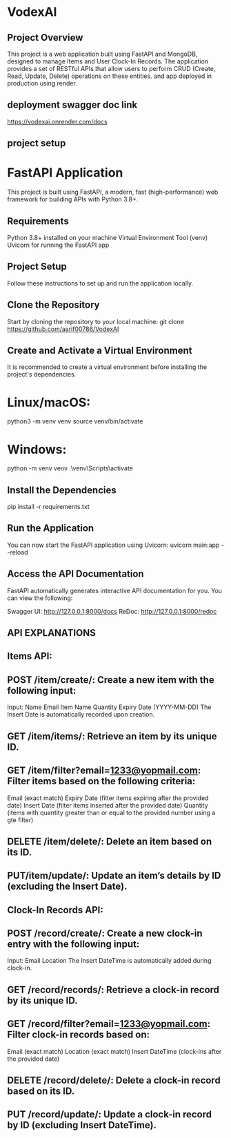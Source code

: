 # VodexAI

## Project Overview
This project is a web application built using FastAPI and MongoDB, designed to manage Items and User Clock-In Records. The application provides a set of RESTful APIs that allow users to perform CRUD (Create, Read, Update, Delete) operations on these entities. and app deployed in production using render.

## deployment swagger doc link

https://vodexai.onrender.com/docs

## project setup

# FastAPI Application

This project is built using FastAPI, a modern, fast (high-performance) web framework for building APIs with Python 3.8+.


## Requirements

Python 3.8+ installed on your machine
Virtual Environment Tool (venv)
Uvicorn for running the FastAPI app

## Project Setup

Follow these instructions to set up and run the application locally.

## Clone the Repository

Start by cloning the repository to your local machine:
git clone https://github.com/aarif00786/VodexAI

## Create and Activate a Virtual Environment
It is recommended to create a virtual environment before installing the project's dependencies.

# Linux/macOS:
python3 -m venv venv
source venv/bin/activate

# Windows:
python -m venv venv
.\venv\Scripts\activate

## Install the Dependencies

pip install -r requirements.txt

## Run the Application

You can now start the FastAPI application using Uvicorn:
uvicorn main:app --reload

## Access the API Documentation
FastAPI automatically generates interactive API documentation for you. You can view the following:

Swagger UI: http://127.0.0.1:8000/docs
ReDoc: http://127.0.0.1:8000/redoc


## API EXPLANATIONS
## Items API:

## POST /item/create/: Create a new item with the following input:
Input:
Name
Email
Item Name
Quantity
Expiry Date (YYYY-MM-DD)
The Insert Date is automatically recorded upon creation.

## GET /item/items/<id>: Retrieve an item by its unique ID.

## GET /item/filter?email=1233@yopmail.com: Filter items based on the following criteria:

Email (exact match)
Expiry Date (filter items expiring after the provided date)
Insert Date (filter items inserted after the provided date)
Quantity (items with quantity greater than or equal to the provided number using a gte filter)

## DELETE /item/delete/<id>: Delete an item based on its ID.

## PUT/item/update/<id>: Update an item’s details by ID (excluding the Insert Date).

## Clock-In Records API:

## POST /record/create/: Create a new clock-in entry with the following input:

Input:
Email
Location
The Insert DateTime is automatically added during clock-in.

## GET /record/records/<id>: Retrieve a clock-in record by its unique ID.

## GET /record/filter?email=1233@yopmail.com: Filter clock-in records based on:

Email (exact match)
Location (exact match)
Insert DateTime (clock-ins after the provided date)

## DELETE /record/delete/<id>: Delete a clock-in record based on its ID.

## PUT /record/update/<id>: Update a clock-in record by ID (excluding Insert DateTime).